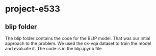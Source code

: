 # project-e533

## blip folder
The blip folder contains the code for the BLIP model. That was our intial approach to the problem. We used the ok-vqa dataset to train the model and evaluate it. The code is in the blip.ipynb file.